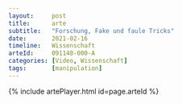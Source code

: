```yaml
---
layout:     post
title:      arte
subtitle:   "Forschung, Fake und faule Tricks"
date:       2021-02-16
timeline:   Wissenschaft
arteId:     091148-000-A
categories: [Video, Wissenschaft]
tags:       [manipulation]
---
```


{% include artePlayer.html id=page.arteId %}

